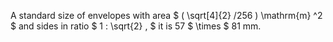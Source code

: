 A standard size of envelopes with area
$ ( \sqrt[4]{2} /256 ) \mathrm{m} ^2 $ and sides in ratio
$ 1 : \sqrt{2} , $ it is 57 $ \times $ 81 mm.

